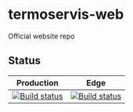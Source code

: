 # termoservis-web
Official website repo

## Status

| Production | Edge |
|------------|------|
| [![Build status](https://ci.appveyor.com/api/projects/status/a47deic3mvi0onvs/branch/dev?svg=true)](https://ci.appveyor.com/project/Termoservis/termoservis-web/branch/dev) | [![Build status](https://ci.appveyor.com/api/projects/status/a47deic3mvi0onvs/branch/edge?svg=true)](https://ci.appveyor.com/project/Termoservis/termoservis-web/branch/edge) |
